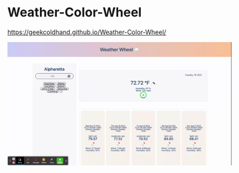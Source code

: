 # Weather-Color-Wheel

https://geekcoldhand.github.io/Weather-Color-Wheel/

![A user gets weather data from the openweather api.](./img/Weather-Wheel-Demo.gif)
